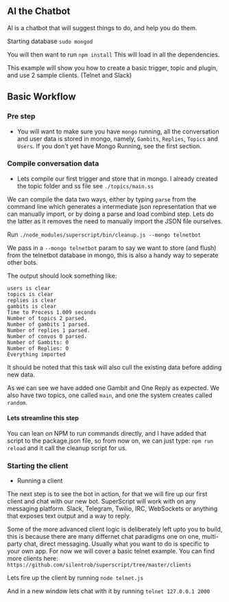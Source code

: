## Al the Chatbot

Al is a chatbot that will suggest things to do, and help you do them.


Starting database `sudo mongod`


You will then want to run `npm install` This will load in all the dependencies.

This example will show you how to create a basic trigger, topic and plugin, and use 2 sample clients. (Telnet and Slack)

## Basic Workflow

### Pre step
* You will want to make sure you have `mongo` running, all the conversation and user data is stored in mongo, namely, `Gambits`, `Replies`, `Topics` and `Users`. If you don't yet have Mongo Running, see the first section.

### Compile conversation data
* Lets compile our first trigger and store that in mongo. I already created the topic folder and ss file see `./topics/main.ss`

We can compile the data two ways, either by typing `parse` from the command line which generates a intermediate json representation that we can manually import, or by doing a parse and load combind step. Lets do the latter as it removes the need to manually import the JSON file ourselves.

Run `./node_modules/superscript/bin/cleanup.js --mongo telnetbot`

We pass in a `--mongo telnetbot` param to say we want to store (and flush) from the telnetbot database in mongo, this is also a handy way to seperate other bots.

The output should look something like:
```
users is clear
topics is clear
replies is clear
gambits is clear
Time to Process 1.009 seconds
Number of topics 2 parsed.
Number of gambits 1 parsed.
Number of replies 1 parsed.
Number of convos 0 parsed.
Number of Gambits: 0
Number of Replies: 0
Everything imported
```

It should be noted that this task will also cull the existing data before adding new data.

As we can see we have added one Gambit and One Reply as expected. We also have two topics, one called `main`, and one the system creates called `random`.

#### Lets streamline this step
You can lean on NPM to run commands directly, and I have added that script to the package.json file, so from now on, we can just type: `npm run reload` and it call the cleanup script for us.

### Starting the client
* Running a client

The next step is to see the bot in action, for that we will fire up our first client and chat with our new bot. SuperScript will work with on any messaging platform. Slack, Telegram, Twilio, IRC, WebSockets or anything that exposes text output and a way to reply.

Some of the more advanced client logic is deliberately left upto you to build, this is because there are many differnet chat paradigms one on one, multi-party chat, direct messaging. Usually what you want to do is specific to your own app. For now we will cover a basic telnet example. You can find more clients here: `https://github.com/silentrob/superscript/tree/master/clients`

Lets fire up the client by running `node telnet.js`

And in a new window lets chat with it by running `telnet 127.0.0.1 2000`
